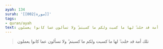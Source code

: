 ```yaml
---
ayah: 134
surah: '[[002|سورة]]'
tags:
- quran/ayah
text: تلك أمة قد خلت ۖ لها ما كسبت ولكم ما كسبتم ۖ ولا تسألون عما كانوا يعملون
---
```

> تلك أمة قد خلت ۖ لها ما كسبت ولكم ما كسبتم ۖ ولا تسألون عما كانوا يعملون
